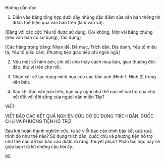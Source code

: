 Hướng dẫn đọc

1. Điền vào bảng tổng hợp dưới đây những đặc điểm của văn bản thông tin được thể hiện qua văn bản trên (làm vào vở):

[Bảng với các cột: Yếu tố được sử dụng, Có/ không, Một vài bằng chứng (nếu văn bản có sử dụng), Tác dụng]

[Các hàng trong bảng: Nhan đề, Đề mục, Trích dẫn, Địa danh, Yếu tố miêu tả, Yếu tố biểu cảm, Phương tiện giao tiếp phi ngôn ngữ]

2. Nêu một số hình ảnh, chi tiết cho thấy cách mua bán, giao thương độc đáo, thú vị trên chợ nổi.

3. Nhận xét về tác dụng minh họa của các tấm ảnh (Hình 1, Hình 2) trong văn bản.

4. Sau khi đọc văn bản trên, bạn suy nghĩ như thế nào về vai trò của chợ nổi đối với đời sống của người dân miền Tây?

VIẾT

VIẾT BÁO CÁO KẾT QUẢ NGHIÊN CỨU
CÓ SỬ DỤNG TRÍCH DẪN, CUỐC CHÚ VÀ PHƯƠNG TIỆN HỖ TRỢ

Sau khi hoàn thành nghiên cứu, ta sẽ viết báo cáo trình bày kết quả quá trình đó như thế nào? Sử dụng trích dẫn, cuốc chú và phương tiện hỗ trợ như thế nào để bài báo cáo được rõ ràng, thuyết phục? Phần bài học này sẽ giúp bạn trả lời những câu hỏi ấy.

95
